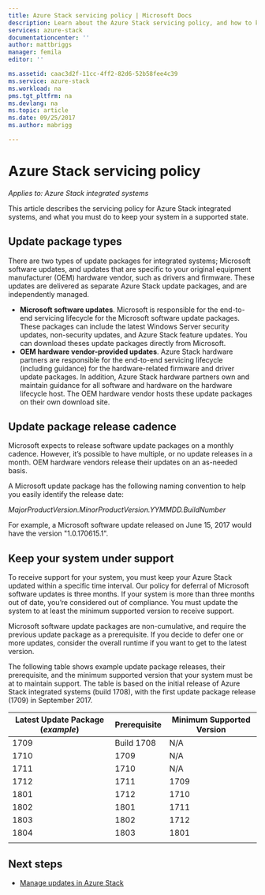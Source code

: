```yaml
---
title: Azure Stack servicing policy | Microsoft Docs
description: Learn about the Azure Stack servicing policy, and how to keep an integrated system in a supported state.
services: azure-stack
documentationcenter: ''
author: mattbriggs
manager: femila
editor: ''

ms.assetid: caac3d2f-11cc-4ff2-82d6-52b58fee4c39
ms.service: azure-stack
ms.workload: na
pms.tgt_pltfrm: na
ms.devlang: na
ms.topic: article
ms.date: 09/25/2017
ms.author: mabrigg

---
```

# Azure Stack servicing policy

*Applies to: Azure Stack integrated systems*

This article describes the servicing policy for Azure Stack integrated systems, and what you must do to keep your system in a supported state. 

## Update package types

There are two types of update packages for integrated systems; Microsoft software updates, and updates that are specific to your original equipment manufacturer (OEM) hardware vendor, such as drivers and firmware. These updates are delivered as separate Azure Stack update packages, and are independently managed.

- **Microsoft software updates**. Microsoft is responsible for the end-to-end servicing lifecycle for the Microsoft software update packages. These packages can include the latest Windows Server security updates, non-security updates, and Azure Stack feature updates. You can download theses update packages directly from Microsoft.
- **OEM hardware vendor-provided updates**. Azure Stack hardware partners are responsible for the end-to-end servicing lifecycle (including guidance) for the hardware-related firmware and driver update packages. In addition, Azure Stack hardware partners own and maintain guidance for all software and hardware on the hardware lifecycle host. The OEM hardware vendor hosts these update packages on their own download site.

## Update package release cadence

Microsoft expects to release software update packages on a monthly cadence. However, it’s possible to have multiple, or no update releases in a month. OEM hardware vendors release their updates on an as-needed basis.

A Microsoft update package has the following naming convention to help you easily identify the release date:

*MajorProductVersion.MinorProductVersion.YYMMDD.BuildNumber*

For example, a Microsoft software update released on June 15, 2017 would have the version "1.0.170615.1".

## Keep your system under support

To receive support for your system, you must keep your Azure Stack updated within a specific time interval. Our policy for deferral of Microsoft software updates is three months. If your system is more than three months out of date, you’re considered out of compliance. You must update the system to at least the minimum supported version to receive support. 

Microsoft software update packages are non-cumulative, and require the previous update package as a prerequisite. If you decide to defer one or more updates, consider the overall runtime if you want to get to the latest version.

The following table shows example update package releases, their prerequisite, and the minimum supported version that your system must be at to maintain support. The table is based on the initial release of Azure Stack integrated systems (build 1708), with the first update package release (1709) in September 2017. 

| Latest Update Package (*example*) | Prerequisite | Minimum Supported Version |
| -- | -- | -- |
| 1709 | Build 1708 | N/A |
| 1710 | 1709 | N/A |
| 1711 | 1710 | N/A |
| 1712 | 1711 | 1709 |
| 1801 | 1712 | 1710 |
| 1802 | 1801 | 1711 |
| 1803 | 1802 | 1712 |
| 1804 | 1803 | 1801 |
| | | 

## Next steps

- [Manage updates in Azure Stack](azure-stack-updates.md)


